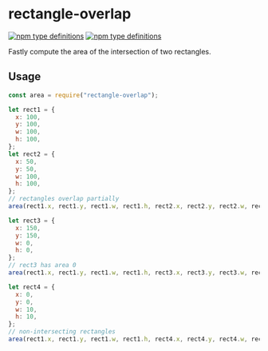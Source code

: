 # rectangle-overlap

[![npm type definitions](https://img.shields.io/npm/types/rectangle-overlap.svg)](https://github.com/lovasoa/rectangle-overlap/blob/master/index.ts)
[![npm type definitions](https://img.shields.io/npm/l/rectangle-overlap.svg)](https://github.com/lovasoa/rectangle-overlap/blob/master/LICENSE)

Fastly compute the area of the intersection of two rectangles.

## Usage

```js
const area = require("rectangle-overlap");

let rect1 = {
  x: 100,
  y: 100,
  w: 100,
  h: 100,
};
let rect2 = {
  x: 50,
  y: 50,
  w: 100,
  h: 100,
};
// rectangles overlap partially
area(rect1.x, rect1.y, rect1.w, rect1.h, rect2.x, rect2.y, rect2.w, rect2.h); // 2500

let rect3 = {
  x: 150,
  y: 150,
  w: 0,
  h: 0,
};
// rect3 has area 0
area(rect1.x, rect1.y, rect1.w, rect1.h, rect3.x, rect3.y, rect3.w, rect3.h); // 0

let rect4 = {
  x: 0,
  y: 0,
  w: 10,
  h: 10,
};
// non-intersecting rectangles
area(rect1.x, rect1.y, rect1.w, rect1.h, rect4.x, rect4.y, rect4.w, rect4.h); // null
```

